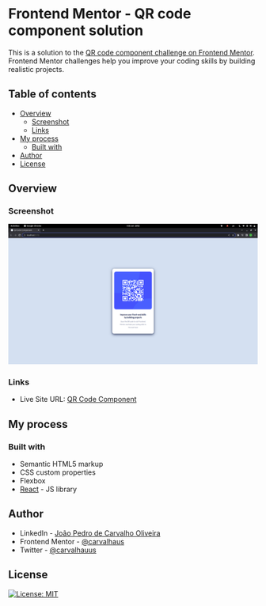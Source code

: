 # Frontend Mentor - QR code component solution

This is a solution to the [QR code component challenge on Frontend Mentor](https://www.frontendmentor.io/challenges/qr-code-component-iux_sIO_H). Frontend Mentor challenges help you improve your coding skills by building realistic projects.

## Table of contents

- [Overview](#overview)
  - [Screenshot](#screenshot)
  - [Links](#links)
- [My process](#my-process)
  - [Built with](#built-with)
- [Author](#author)
- [License](#license)

## Overview

### Screenshot

![](src/assets/qr-code-screenshot.png)

### Links

- Live Site URL: [QR Code Component](https://qr-code-component-carvalhaus.vercel.app/)

## My process

### Built with

- Semantic HTML5 markup
- CSS custom properties
- Flexbox
- [React](https://reactjs.org/) - JS library

## Author

- LinkedIn - [João Pedro de Carvalho Oliveira](https://www.linkedin.com/in/joao-pedro-carvalho-oliveira/)
- Frontend Mentor - [@carvalhaus](https://www.frontendmentor.io/profile/yourusername)
- Twitter - [@carvalhauus](https://www.twitter.com/yourusername)

## License

[![License: MIT](https://img.shields.io/badge/License-MIT-yellow.svg)](https://opensource.org/licenses/MIT)
